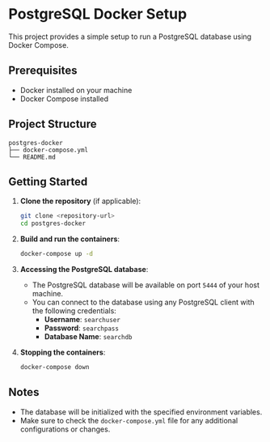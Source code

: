 # PostgreSQL Docker Setup

This project provides a simple setup to run a PostgreSQL database using Docker Compose.

## Prerequisites

- Docker installed on your machine
- Docker Compose installed

## Project Structure

```
postgres-docker
├── docker-compose.yml
└── README.md
```

## Getting Started

1. **Clone the repository** (if applicable):
   ```bash
   git clone <repository-url>
   cd postgres-docker
   ```

2. **Build and run the containers**:
   ```bash
   docker-compose up -d
   ```

3. **Accessing the PostgreSQL database**:
   - The PostgreSQL database will be available on port `5444` of your host machine.
   - You can connect to the database using any PostgreSQL client with the following credentials:
     - **Username**: `searchuser`
     - **Password**: `searchpass`
     - **Database Name**: `searchdb`

4. **Stopping the containers**:
   ```bash
   docker-compose down
   ```

## Notes

- The database will be initialized with the specified environment variables.
- Make sure to check the `docker-compose.yml` file for any additional configurations or changes.